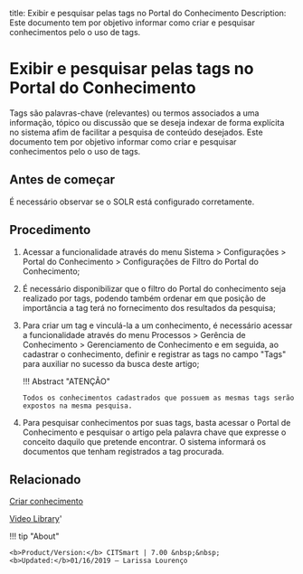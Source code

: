 title: Exibir e pesquisar pelas tags no Portal do Conhecimento
Description: Este documento tem por objetivo informar como criar e pesquisar conhecimentos pelo o uso de tags.
# Exibir e pesquisar pelas tags no Portal do Conhecimento

Tags são palavras-chave (relevantes) ou termos associados a uma informação, tópico ou discussão que se deseja indexar de forma explícita no sistema afim de facilitar a pesquisa de conteúdo desejados.
Este documento tem por objetivo informar como criar e pesquisar conhecimentos pelo o uso de tags.

Antes de começar
--------------------

É necessário observar se o SOLR está configurado corretamente.

Procedimento
----------------

1.  Acessar a funcionalidade através do menu Sistema \> Configurações \> Portal
    do Conhecimento \> Configurações de Filtro do Portal do Conhecimento;

2.  É necessário disponibilizar que o filtro do Portal do conhecimento seja
    realizado por tags, podendo também ordenar em que posição de importância a
    tag terá no fornecimento dos resultados da pesquisa;

3.  Para criar um tag e vinculá-la a um conhecimento, é necessário acessar a
    funcionalidade através do menu Processos \> Gerência de Conhecimento \>
    Gerenciamento de Conhecimento e em seguida, ao cadastrar o conhecimento,
    definir e registrar as tags no campo "Tags" para auxiliar no sucesso da
    busca deste artigo;

    !!! Abstract "ATENÇÃO"  

        Todos os conhecimentos cadastrados que possuem as mesmas tags serão
        expostos na mesma pesquisa.

4.  Para pesquisar conhecimentos por suas tags, basta acessar o Portal de
    Conhecimento e pesquisar o artigo pela palavra chave que
    expresse o conceito daquilo que pretende encontrar. O sistema informará os
    documentos que tenham registrados a tag procurada.

Relacionado
---------------

[Criar conhecimento](/pt-br/citsmart-7/processes/knowledge/use/create-knowledge.html)

<i class='fa fa-youtube-play  fa-2x' style='color:#97ce17;vertical-align: middle;'> </i> [Video Library](https://www.youtube.com/playlist?list=PLB5qK2uzf2RPwkqhQwYU_EpvvGd29tSTA)'

!!! tip "About"

    <b>Product/Version:</b> CITSmart | 7.00 &nbsp;&nbsp;
    <b>Updated:</b>01/16/2019 – Larissa Lourenço

